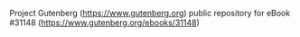Project Gutenberg (https://www.gutenberg.org) public repository for eBook #31148 (https://www.gutenberg.org/ebooks/31148)
